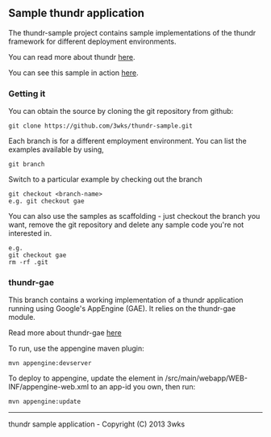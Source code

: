 ## Sample thundr application

The thundr-sample project contains sample implementations of the thundr
framework for different deployment environments.

You can read more about thundr [here](http://3wks.github.com/thundr).

You can see this sample in action [here](http://gae.thundr-sample.appspot.com).

### Getting it
You can obtain the source by cloning the git repository from github:

	git clone https://github.com/3wks/thundr-sample.git
	
Each branch is for a different employment environment. You can list the examples
available by using, 
	
	git branch
	
Switch to a particular example by checking out the branch
		
	git checkout <branch-name>
	e.g. git checkout gae
	
You can also use the samples as scaffolding - just checkout the branch you want,
remove the git repository and delete any sample code you're not interested in.

	e.g.
	git checkout gae
	rm -rf .git
	
### thundr-gae

This branch contains a working implementation of a thundr application
running using Google's AppEngine (GAE). It relies on the thundr-gae module.

Read more about thundr-gae [here](http://3wks.github.io/thundr/modules/thundr-gae/appengine.html)

To run, use the appengine maven plugin:

	mvn appengine:devserver
	
To deploy to appengine, update the <application> element in /src/main/webapp/WEB-INF/appengine-web.xml to an app-id you own,
then run:

    mvn appengine:update

--------------    
thundr sample application - Copyright (C) 2013 3wks
